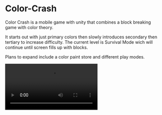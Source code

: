 # Color-Crash
Color Crash is a mobile game with unity that combines a block breaking game with color theory. 

It starts out with just primary colors then slowly introduces secondary then tertiary to increase difficulty. The current level is Survival Mode wich will continue until screen fills up with blocks. 

Plans to expand include a color paint store and different play modes. 

![Example](docs/videoExample.mp4)
